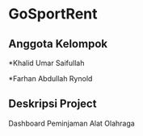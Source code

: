 # GoSportRent

## Anggota Kelompok

\*Khalid Umar Saifullah

\*Farhan Abdullah Rynold

## Deskripsi Project

Dashboard Peminjaman Alat Olahraga
